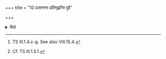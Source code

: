 +++
title = "10 प्रजानन्तः प्रतिगृह्णन्ति पूर्व"

+++

<details><summary>थिते</summary>

10. With prajānantaḥ pratigr̥hṇanti pūrve...[^1] having offered five libations (of ghee)[^2] he churns fire out.  


[^1]: TS III.1.4.c-g. See also VIII.15.4.  

[^2]: Cf. TS III.1.5.1.
</details>
